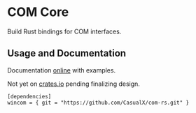 COM Core
========

Build Rust bindings for COM interfaces.

Usage and Documentation
-----------------------

Documentation [online](https://casualx.github.io/docs/com-rs/0.1.0/wincom) with examples.

Not yet on [crates.io](https://crates.io/) pending finalizing design.

```
[dependencies]
wincom = { git = "https://github.com/CasualX/com-rs.git" }
```
